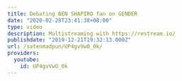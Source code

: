```yaml
---
title: Debating BEN SHAPIRO fan on GENDER
date: "2020-02-28T23:41:38+08:00"
type: video
description: Multistreaming with https://restream.io/
publishdate: "2019-12-21T19:32:13.000Z"
url: /satenmadpun/UP4gvVwO_0k/
providers:
  youtube:
    id: UP4gvVwO_0k
---
```


